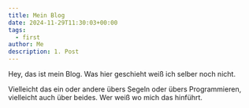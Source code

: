 ```yaml
---
title: Mein Blog
date: 2024-11-29T11:30:03+00:00
tags:
  - first
author: Me
description: 1. Post
---
```


  

Hey, das ist mein Blog. Was hier geschieht weiß ich selber noch nicht.

Vielleicht das ein oder andere übers Segeln oder übers Programmieren, vielleicht auch über beides. Wer weiß wo mich das hinführt.